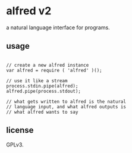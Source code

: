 # alfred v2

a natural language interface for programs.

## usage

```

// create a new alfred instance
var alfred = require ( 'alfred' )();

// use it like a stream
process.stdin.pipe(alfred);
alfred.pipe(process.stdout);

// what gets written to alfred is the natural
// language input, and what alfred outputs is
// what alfred wants to say

```

## license

GPLv3.